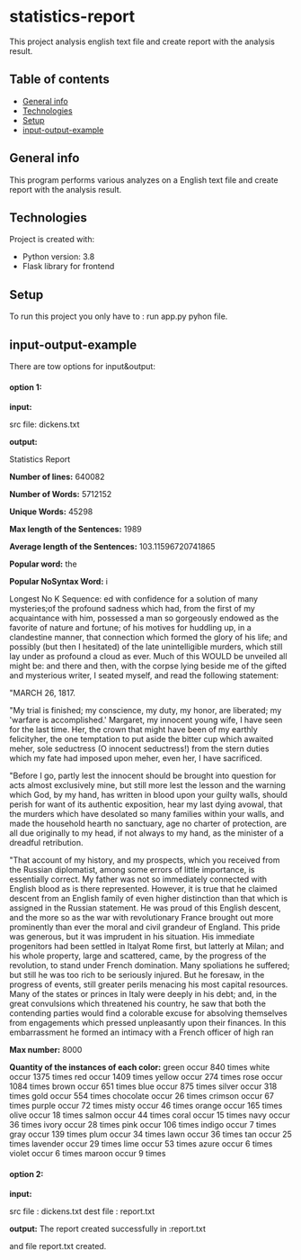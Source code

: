 # statistics-report
This project analysis english text file and create report with the analysis result.
## Table of contents
* [General info](#general-info)
* [Technologies](#technologies)
* [Setup](#setup)
* [input-output-example](#input-output-example)

## General info
This program performs various analyzes on a English text file and create report with the analysis result.

## Technologies
Project is created with:
* Python version: 3.8
* Flask library for frontend
## Setup
To run this project you only have to :
run app.py pyhon file.

## input-output-example
There are tow options for input&output:

#### option 1:

**input:**

src file: dickens.txt


**output:**

Statistics Report

**Number of lines:** 640082

**Number of Words:** 5712152

**Unique Words:** 45298

**Max length of the Sentences:** 1989

**Average length of the Sentences:** 103.11596720741865

**Popular word:** the

**Popular NoSyntax Word:** i

Longest No K Sequence: ed with confidence for a
solution of many mysteries;of the profound sadness which had,
from the first of my acquaintance with him, possessed a man so
gorgeously endowed as the favorite of nature and fortune; of his
motives for huddling up, in a clandestine manner, that connection
which formed the glory of his life; and possibly (but then I
hesitated) of the late unintelligible murders, which still lay
under as profound a cloud as ever. Much of this WOULD be unveiled
all might be: and there and then, with the corpse lying beside me
of the gifted and mysterious writer, I seated myself, and read the
following statement:


"MARCH 26, 1817.

"My trial is finished; my conscience, my duty, my honor, are
liberated; my 'warfare is accomplished.' Margaret, my innocent
young wife, I have seen for the last time. Her, the crown that
might have been of my earthly felicityher, the one temptation to
put aside the bitter cup which awaited meher, sole seductress (O
innocent seductress!) from the stern duties which my fate had
imposed upon meher, even her, I have sacrificed.

"Before I go, partly lest the innocent should be brought into
question for acts almost exclusively mine, but still more lest the
lesson and the warning which God, by my hand, has written in blood
upon your guilty walls, should perish for want of its authentic
exposition, hear my last dying avowal, that the murders which have
desolated so many families within your walls, and made the
household hearth no sanctuary, age no charter of protection, are
all due originally to my head, if not always to my hand, as the
minister of a dreadful retribution.

"That account of my history, and my prospects, which you received
from the Russian diplomatist, among some errors of little
importance, is essentially correct. My father was not so
immediately connected with English blood as is there represented.
However, it is true that he claimed descent from an English family
of even higher distinction than that which is assigned in the
Russian statement. He was proud of this English descent, and the
more so as the war with revolutionary France brought out more
prominently than ever the moral and civil grandeur of England.
This pride was generous, but it was imprudent in his situation.
His immediate progenitors had been settled in Italyat Rome first,
but latterly at Milan; and his whole property, large and scattered,
came, by the progress of the revolution, to stand under French
domination. Many spoliations he suffered; but still he was too
rich to be seriously injured. But he foresaw, in the progress of
events, still greater perils menacing his most capital resources.
Many of the states or princes in Italy were deeply in his debt;
and, in the great convulsions which threatened his country, he saw
that both the contending parties would find a colorable excuse for
absolving themselves from engagements which pressed unpleasantly
upon their finances. In this embarrassment he formed an intimacy
with a French officer of high ran

**Max number:** 8000

**Quantity of the instances of each color:**
green occur 840 times
white occur 1375 times
red occur 1409 times
yellow occur 274 times
rose occur 1084 times
brown occur 651 times
blue occur 875 times
silver occur 318 times
gold occur 554 times
chocolate occur 26 times
crimson occur 67 times
purple occur 72 times
misty occur 46 times
orange occur 165 times
olive occur 18 times
salmon occur 44 times
coral occur 15 times
navy occur 36 times
ivory occur 28 times
pink occur 106 times
indigo occur 7 times
gray occur 139 times
plum occur 34 times
lawn occur 36 times
tan occur 25 times
lavender occur 29 times
lime occur 53 times
azure occur 6 times
violet occur 6 times
maroon occur 9 times



#### option 2:

**input:**

src file : dickens.txt
dest file : report.txt


**output:**
The report created successfully in :report.txt

and file report.txt created.

